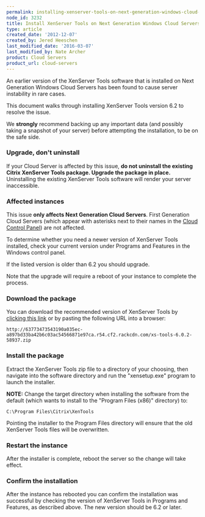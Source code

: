```yaml
---
permalink: installing-xenserver-tools-on-next-generation-windows-cloud-servers/
node_id: 3232
title: Install XenServer Tools on Next Generation Windows Cloud Servers
type: article
created_date: '2012-12-07'
created_by: Jered Heeschen
last_modified_date: '2016-03-07'
last_modified_by: Nate Archer
product: Cloud Servers
product_url: cloud-servers
---
```


An earlier version of the XenServer Tools software that is installed on Next Generation Windows Cloud Servers has been found to cause server instability in rare cases.

This document walks through installing XenServer Tools version 6.2 to resolve the issue.

We **strongly** recommend backing up any important data (and possibly taking a snapshot of your server) before attempting the installation, to be on the safe side.

### Upgrade, don't uninstall 

If your Cloud Server is affected by this issue, **do not uninstall the existing Citrix XenServer Tools package.  Upgrade the package in place.**  Uninstalling the existing XenServer Tools software will render your server inaccessible.

### Affected instances 

[nextcp]:https://mycloud.rackspace.com

This issue **only affects Next Generation Cloud Servers**.  First Generation Cloud Servers (which appear with asterisks next to their names in the [Cloud Control Panel][nextcp]) are not affected.

To determine whether you need a newer version of XenServer Tools installed, check your current version under Programs and Features in the Windows control panel.

If the listed version is older than 6.2 you should upgrade.

Note that the upgrade will require a reboot of your instance to complete the process.

### Download the package 

[xsdownload]:http://8d268c176171c62fbd4b-7084e0c7b53cce27e6cc2142114e456e.r30.cf1.rackcdn.com/xstools-6.2.zip

You can download the recommended version of XenServer Tools by [clicking this link][xsdownload] or by pasting the following URL into a browser:

    http://63773473543190a035ec-a897bd33ba42b6c03ac54566871e97ca.r54.cf2.rackcdn.com/xs-tools-6.0.2-58937.zip


### Install the package 

Extract the XenServer Tools zip file to a directory of your choosing, then navigate into the software directory and run the "xensetup.exe" program to launch the installer.

**NOTE:** Change the target directory when installing the software from the default (which wants to install to the "Program Files (x86)" directory) to:

    C:\Program Files\Citrix\XenTools

Pointing the installer to the Program Files directory will ensure that the old XenServer Tools files will be overwritten.

### Restart the instance 

After the installer is complete, reboot the server so the change will take effect.

### Confirm the installation 

After the instance has rebooted you can confirm the installation was successful by checking the version of XenServer Tools in Programs and Features, as described above.  The new version should be 6.2 or later.
